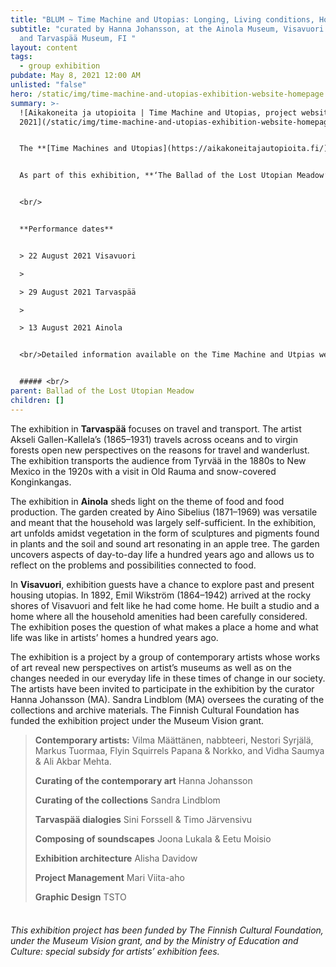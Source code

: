 ```yaml
---
title: "BLUM ~ Time Machine and Utopias: Longing, Living conditions, Homecoming"
subtitle: "curated by Hanna Johansson, at the Ainola Museum, Visavuori Museum,
  and Tarvaspää Museum, FI "
layout: content
tags:
  - group exhibition
pubdate: May 8, 2021 12:00 AM
unlisted: "false"
hero: /static/img/time-machine-and-utopias-exhibition-website-homepage.png
summary: >-
  ![Aikakoneita ja utopioita | Time Machine and Utopias, project website,
  2021](/static/img/time-machine-and-utopias-exhibition-website-homepage.png)


  The **[Time Machines and Utopias](https://aikakoneitajautopioita.fi/)** is an exhibition series showcased in three museums, Tarvaspää, Ainola and Visavuori, which explore the museums’ possibilities to operate in our changing society. The exhibition is based on the topical theme of climate change intending to force a rethinking of our day-to-day choices on food, travel and housing.


  As part of this exhibition, **‘The Ballad of the Lost Utopian Meadow’** by Vidha Saumya and Ali Akbar Mehta is presented as a studio-recorded sound work accessed via the project website, and installed video work, and as LIVE performances of the ballad, by *varialambo* (Varia Sjöström and Hatz Lambo), and  ‘Ruis’, an autoethnographic fiction about the history and life-cycle of rye written and performed by Joss Allen.


  <br/>


  **Performance dates**


  > 22 August 2021 Visavuori 

  >

  > 29 August 2021 Tarvaspää

  >

  > 13 August 2021 Ainola


  <br/>Detailed information available on the Time Machine and Utpias website **[here](https://aikakoneitajautopioita.fi/)**, and in English **[here](https://aikakoneitajautopioita.fi/kieliversiot/english).**


  ##### <br/>
parent: Ballad of the Lost Utopian Meadow
children: []
---
```

The exhibition in **Tarvaspää** focuses on travel and transport. The artist Akseli Gallen-Kallela’s (1865–1931) travels across oceans and to virgin forests open new perspectives on the reasons for travel and wanderlust. The exhibition transports the audience from Tyrvää in the 1880s to New Mexico in the 1920s with a visit in Old Rauma and snow-covered Konginkangas.

The exhibition in **Ainola** sheds light on the theme of food and food production. The garden created by Aino Sibelius (1871–1969) was versatile and meant that the household was largely self-sufficient. In the exhibition, art unfolds amidst vegetation in the form of sculptures and pigments found in plants and the soil and sound art resonating in an apple tree. The garden uncovers aspects of day-to-day life a hundred years ago and allows us to reflect on the problems and possibilities connected to food.

In **Visavuori**, exhibition guests have a chance to explore past and present housing utopias. In 1892, Emil Wikström (1864–1942) arrived at the rocky shores of Visavuori and felt like he had come home. He built a studio and a home where all the household amenities had been carefully considered. The exhibition poses the question of what makes a place a home and what life was like in artists’ homes a hundred years ago.

The exhibition is a project by a group of contemporary artists whose works of art reveal new perspectives on artist’s museums as well as on the changes needed in our everyday life in these times of change in our society. The artists have been invited to participate in the exhibition by the curator Hanna Johansson (MA). Sandra Lindblom (MA) oversees the curating of the collections and archive materials. The Finnish Cultural Foundation has funded the exhibition project under the Museum Vision grant.

> **Contemporary artists:** Vilma Määttänen, nabbteeri, Nestori Syrjälä, Markus Tuormaa, Flyin Squirrels Papana & Norkko, and Vidha Saumya & Ali Akbar Mehta.
>
> **Curating of the contemporary art** Hanna Johansson
>
> **Curating of the collections** Sandra Lindblom
>
> **Tarvaspää dialogies** Sini Forssell & Timo Järvensivu
>
> **Composing of soundscapes** Joona Lukala & Eetu Moisio
>
> **Exhibition architecture** Alisha Davidow
>
> **Project Management** Mari Viita-aho
>
> **Graphic Design** TSTO

###### <br/>This exhibition project has been funded by The Finnish Cultural Foundation, under the Museum Vision grant, and by the Ministry of Education and Culture: special subsidy for artists’ exhibition fees.